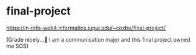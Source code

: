 # final-project
 
https://in-info-web4.informatics.iupui.edu/~coxbe/final-project/

(Grade nicely...🥴 I am a communication major and this final project owned me SOS)
